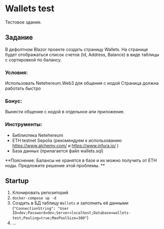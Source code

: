 # Wallets test

Тестовое здание.

## Задание

В дефолтном Blazor проекте создать страницу Wallets. На странице будет отображаться список счетов (Id, Address, Balance) в виде таблицы с сортировкой по балансу. 


### Условия:   

Использовать Netehereum.Web3 для общения с нодой 
Страница должна работать быстро 


### Бонус:  
Вынести общение с нодой в отдельное апи приложение.  


### Инструменты:  
* Библиотека Netehereum 
* ETH testnet Sepolia (рекомендуем к использованию https://www.alchemy.com/ и https://www.infura.io/ ) 
* База данных (прилагается файл wallets.sql) 


**Пояснение:  Балансы не хранятся в базе и их можно получить от ETH ноды. Предложите решение этой проблемы. **

## Startup

1. Клонировать репозиторий
2. `docker-compose up -d`
3. Создать в БД таблицу `Wallets` и заполнить её данными (`"ConnectionString": "User ID=dev;Password=dev;Server=localhost;Database=wallets-test;Pooling=true;MaxPoolSize=300"`)
4. ...
